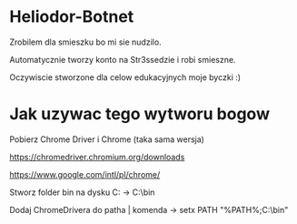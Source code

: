 # Heliodor-Botnet
Zrobilem dla smieszku bo mi sie nudzilo.

Automatycznie tworzy konto na Str3ssedzie i robi smieszne.

Oczywiscie stworzone dla celow edukacyjnych moje byczki :)

# Jak uzywac tego wytworu bogow
Pobierz Chrome Driver i Chrome (taka sama wersja)

https://chromedriver.chromium.org/downloads

https://www.google.com/intl/pl/chrome/

Stworz folder bin na dysku C: -> C:\bin

Dodaj ChromeDrivera do patha | komenda -> setx PATH "%PATH%;C:\bin"
